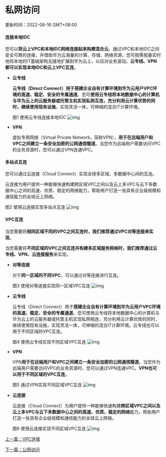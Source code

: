 # 私网访问

更新时间：2022-06-16 GMT+08:00

#### 连接本地IDC

您可以**将云上VPC和本地IDC网络连接起来构建混合云**。通过VPC和本地IDC之间安全可靠的连接，并借助华为云海量的计算、存储、网络资源，您可按需按量实时地将本地的IT基础架构无缝地扩展到华为云上，以应对业务波动。**云专线、VPN都可以实现本地IDC和云上VPC互连**。

- **云专线**

  **云专线（Direct Connect）用于搭建企业自有计算环境到华为云用户VPC环境的高速、稳定、安全的专属通道**。您可**使用云专线将本地数据中心的计算机与华为云上的云服务器或托管主机实现私网互连，充分利用云计算优势的同时，继续使用现有设施**，实现灵活一体，可伸缩的混合IT计算环境。

  图1 使用云专线连接本地IDC
  ![img](https://support.huaweicloud.com/bestpractice-vpc/zh-cn_image_0175157316.png)

  

- **VPN**

  虚拟专用网络（Virtual Private Network，简称VPN），**用于在远端用户和VPC之间建立一条安全加密的公网通信隧道**。当您作为远端用户需要访问VPC的业务资源时，您可以通过VPN连通VPC。

#### 多站点互连

您可以通过云连接（Cloud Connect）实现全球多区域、多数据中心间的互连。

云连接为用户提供一种能够快速构建跨区域VPC之间以及云上多VPC与云下多数据中心之间的高速、优质、稳定的网络能力，帮助用户打造一张具有企业级规模和通信能力的全球云上网络。

图2 使用云连接实现多站点互连
![img](https://support.huaweicloud.com/bestpractice-vpc/zh-cn_image_0175186025.png)



#### VPC互连

当您需要将**相同区域不同的VPC之间互连时，我们推荐通过VPC对等连接来实现**。

当您需要将**不同区域的VPC之间互连并构建多区域服务网络时，我们推荐通过云专线、VPN、云连接服务**来实现。

- **对等连接**

  对于**同一区域的不同VPC**，可以通过对等连接进行互连。

  图3 使用对等连接实现同一区域VPC互连
  ![img](https://support.huaweicloud.com/bestpractice-vpc/zh-cn_image_0175186033.png)

- **云专线**

  云专线（Direct Connect）用于**搭建企业自有计算环境到华为云用户VPC环境的高速、稳定、安全的专属通道**。您可使用云专线将本地数据中心的计算机与华为云上的云服务器或托管主机实现私网相连，充分利用云计算优势的同时，继续使用现有设施，实现灵活一体，可伸缩的混合IT计算环境。云专线也可以用于不同区域的VPC互连。

  图4 使用云专线实现不同区域VPC互连
  ![img](https://support.huaweicloud.com/bestpractice-vpc/zh-cn_image_0175188949.png)

- **VPN**

  VPN**用于在远端用户和VPC之间建立一条安全加密的公网通信隧道**。当您作为远端用户需要访问VPC的业务资源时，您可以通过VPN连通VPC。**VPN也可以用于不同区域的VPC互连**。

  图5 通过VPN实现不同区域VPC互连
  ![img](https://support.huaweicloud.com/bestpractice-vpc/zh-cn_image_0175189279.png)

  

- **云连接**

  云连接（Cloud Connect）为用户提供一种能够快速构建**跨区域VPC之间以及云上多VPC与云下多数据中心之间的高速、优质、稳定的网络**能力，帮助用户打造一张具有企业级规模和通信能力的全球云上网络。

  图6 使用云连接实现不同区域VPC互连
  ![img](https://support.huaweicloud.com/bestpractice-vpc/zh-cn_image_0175186022.png)

[上一篇：VPC连接](https://support.huaweicloud.com/bestpractice-vpc/bestpractice_0003.html)

[下一篇：公网访问](https://support.huaweicloud.com/bestpractice-vpc/bestpractice_0004.html)